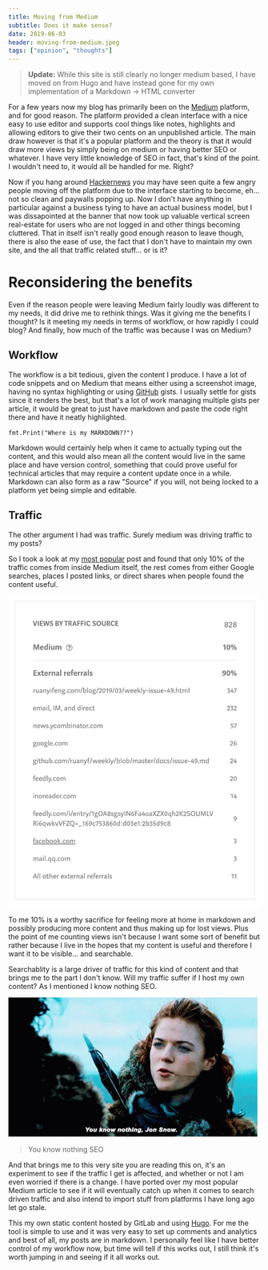 ```yaml
---
title: Moving from Medium
subtitle: Does it make sense?
date: 2019-06-03
header: moving-from-medium.jpeg
tags: ["opinion", "thoughts"]
---
```


> **Update:**
> While this site is still clearly no longer medium based, I have moved on from Hugo and have instead gone for my own implementation of a Markdown -> HTML converter

For a few years now my blog has primarily been on the [Medium](medium.com) platform, and for good reason. The platform provided a clean interface with a nice easy to use editor and supports cool things like notes, highlights and allowing editors to give their two cents on an unpublished article. The main draw however is that it's a popular platform and the theory is that it would draw more views by simply being on medium or having better SEO or whatever. I have very little knowledge of SEO in fact, that's kind of the point. I wouldn't need to, it would all be handled for me. Right?

Now if you hang around [Hackernews](news.ycombinator.com) you may have seen quite a few angry people moving off the platform due to the interface starting to become, eh... not so clean and paywalls popping up. Now I don't have anything in particular against a business tying to have an actual business model, but I was dissapointed at the banner that now took up valuable vertical screen real-estate for users who are not logged in and other things becoming cluttered. That in itself isn't really good enough reason to leave though, there is also the ease of use, the fact that I don't have to maintain my own site, and the all that traffic related stuff... or is it?

# Reconsidering the benefits
Even if the reason people were leaving Medium fairly loudly was different to my needs, it did drive me to rethink things. Was it giving me the benefits I thought? Is it meeting my needs in terms of workflow, or how rapidly I could blog? And finally, how much of the traffic was because I was on Medium? 

## Workflow
The workflow is a bit tedious, given the content I produce. I have a lot of code snippets and on Medium that means either using a screenshot image, having no syntax highlighting or using [GitHub](https://github.com) gists. I usually settle for gists since it renders the best, but that's a lot of work managing multiple gists per article, it would be great to just have markdown and paste the code right there and have it neatly highlighted.

```golang
fmt.Print("Where is my MARKDOWN??")
```
Markdown would certainly help when it came to actually typing out the content, and this would also mean all the content would live in the same place and have version control, something that could prove useful for technical articles that may require a content update once in a while. Markdown can also form as a raw "Source" if you will, not being locked to a platform yet being simple and editable.

## Traffic
The other argument I had was traffic. Surely medium was driving traffic to my posts?

So I took a look at my [most popular](https://dvisagie.com/post/building-a-desktop-ui-in-go/) post and found that only 10% of the traffic comes from inside Medium itself, the rest comes from either Google searches, places I posted links, or direct shares when people found the content useful.

![Screenshot of Medium Traffic Stats](moving-to-medium-1.png)

To me 10% is a worthy sacrifice for feeling more at home in markdown and possibly producing more content and thus making up for lost views. Plus the point of me counting views isn't because I want some sort of benefit but rather because I live in the hopes that my content is useful and therefore I want it to be visible... and searchable.

Searchablity is a large driver of traffic for this kind of content and that brings me to the part I don't know. Will my traffic suffer if I host my own content? As I mentioned I know nothing SEO.

>
![You know nothing Jon Snow gif](jon-knows-nothing.gif)
> You know nothing SEO

And that brings me to this very site you are reading this on, it's an experiment to see if the traffic I get is affected, and whether or not I am even worried if there is a change. I have ported over my most popular Medium article to see if it will eventually catch up when it comes to search driven traffic and also intend to import stuff from platforms I have long ago let go stale.

This my own static content hosted by GitLab and using [Hugo](https://gohugo.io/). For me the tool is simple to use and it was very easy to set up comments and analytics and best of all, my posts are in markdown. I personally feel like I have better control of my workflow now, but time will tell if this works out, I still think it's worth jumping in and seeing if it all works out.










